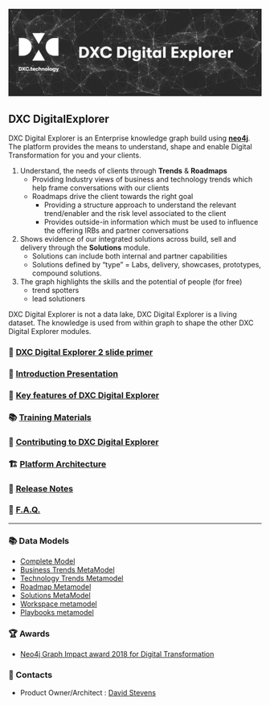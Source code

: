 ![banner](images/banner.png)

## DXC DigitalExplorer 

DXC Digital Explorer is an Enterprise knowledge graph build using **[neo4j](https://neo4j.com/)**.  The platform provides the means to understand, shape and enable Digital Transformation for you and your clients.
1.	Understand, the needs of  clients through **Trends** & **Roadmaps**
    - Providing Industry views of business and technology trends which help frame conversations with our clients
    - Roadmaps drive the client towards the right goal
        - Providing a structure approach to understand the relevant trend/enabler and the risk level associated to the client
        - Provides outside-in information which must be used to influence the offering IRBs and partner conversations
2.	Shows evidence of our integrated solutions across build, sell and delivery through the **Solutions** module.
    - Solutions can include both internal and partner capabilities
    - Solutions defined by “type” = Labs, delivery, showcases, prototypes, compound solutions.
3.	The graph highlights the skills and the potential of people (for free)
    - trend spotters
    - lead solutioners

DXC Digital Explorer is not a data lake, DXC Digital Explorer is a living dataset.  The knowledge is used from within graph to shape the other DXC Digital Explorer modules. 


### :memo: [DXC Digital Explorer 2 slide primer](SongSheet/readme.md)

### :link: <a href="https://github.com/dxc-technology/dxc-digitalexplorer/blob/master/Presentations/DXC%20Digital%20Explorer.Overview.ShortVersion.pptx" download>Introduction Presentation</a>

### :memo: [Key features of DXC Digital Explorer ](deFeatures.md)

### :books: [Training Materials](training/readme.md)

### :busts_in_silhouette: [Contributing to DXC Digital Explorer](contributing.md)

### :building_construction: [Platform Architecture](deArchitecture.md)

### :bookmark: [Release Notes](ReleaseNotes)

### :page_with_curl: [F.A.Q.](SongSheet/faq.md)

----

### :books: Data Models
* [Complete Model](MetaModels/completeModel.md)
* [Business Trends MetaModel](MetaModels/BusinessTrendMetaModel.md)
* [Technology Trends Metamodel](MetaModels/TechnologyTrendMetaModel.md)
* [Roadmap Metamodel](MetaModels/RoadmapMetaModel.md)
* [Solutions MetaModel](MetaModels/SolutionMetaModel.md)
* [Workspace metamodel](MetaModels/WorkspaceMetaModel.md)
* [Playbooks metamodel](MetaModels/PlaybooksMetaModel.md)

### :trophy: Awards
* [Neo4j Graph Impact award 2018 for Digital Transformation](https://neo4j.com/news/2018-graphie-award-winners/)

### :busts_in_silhouette: Contacts

* Product Owner/Architect : [David Stevens](davidstevens@dxc.com)
